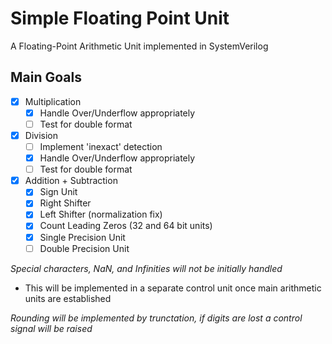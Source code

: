 # Simple Floating Point Unit

A Floating-Point Arithmetic Unit implemented in SystemVerilog

## Main Goals
- [x] Multiplication
    - [x] Handle Over/Underflow appropriately
    - [ ] Test for double format
- [x] Division
    - [ ] Implement 'inexact' detection
    - [x] Handle Over/Underflow appropriately
    - [ ] Test for double format
- [x] Addition + Subtraction
    - [x] Sign Unit
    - [x] Right Shifter
    - [x] Left Shifter (normalization fix)
    - [x] Count Leading Zeros (32 and 64 bit units)
    - [x] Single Precision Unit
    - [ ] Double Precision Unit

*Special characters, NaN, and Infinities will not be initially handled*
 - This will be implemented in a separate control unit once main arithmetic units are established

*Rounding will be implemented by trunctation, if digits are lost a control signal will be raised*
